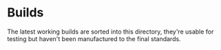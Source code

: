 # Builds
The latest working builds are sorted into this directory, they're usable for testing but haven't been manufactured to the final standards.